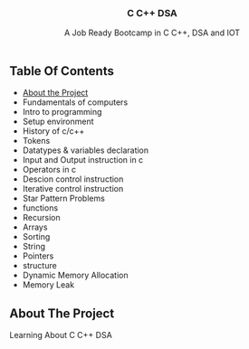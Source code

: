 <br/>
<p align="center">
  <h3 align="center">C C++ DSA</h3>

  <p align="center">
    A Job Ready Bootcamp in C C++, DSA and IOT
    <br/>
    <br/>
  </p>
</p>



## Table Of Contents

* [About the Project](#about-the-project)
* Fundamentals of computers
* Intro to programming
* Setup environment
* History of c/c++
* Tokens
* Datatypes & variables declaration
* Input and Output instruction in c
* Operators in c
* Descion control instruction
* Iterative control instruction
* Star Pattern Problems
* functions
* Recursion
* Arrays
* Sorting
* String
* Pointers
* structure
* Dynamic Memory Allocation
* Memory Leak

## About The Project

Learning About C C++ DSA
